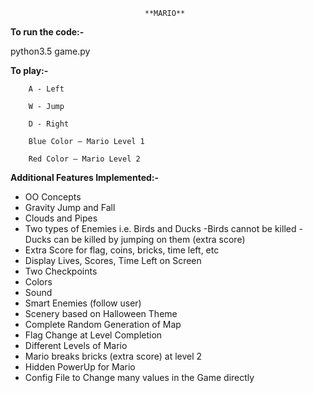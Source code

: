                                   **MARIO**

**To run the code:-**

 python3.5 game.py

**To play:-**

        A - Left

        W - Jump

        D - Right

        Blue Color – Mario Level 1

        Red Color – Mario Level 2

**Additional Features Implemented:-**

- OO Concepts
- Gravity Jump and Fall
- Clouds and Pipes
- Two types of Enemies i.e. Birds and Ducks
    -Birds cannot be killed
    -Ducks can be killed by jumping on them (extra score)
-  Extra Score for flag, coins, bricks, time left, etc
- Display Lives, Scores, Time Left on Screen
- Two Checkpoints
- Colors
- Sound
- Smart Enemies (follow user)
- Scenery based on Halloween Theme
- Complete Random Generation of Map
- Flag Change at Level Completion
- Different Levels of Mario
- Mario breaks bricks (extra score) at level 2
- Hidden PowerUp for Mario
- Config File to Change many values in the Game directly
